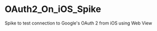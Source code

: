 OAuth2_On_iOS_Spike
===================

Spike to test connection to Google's OAuth 2 from iOS using Web View

